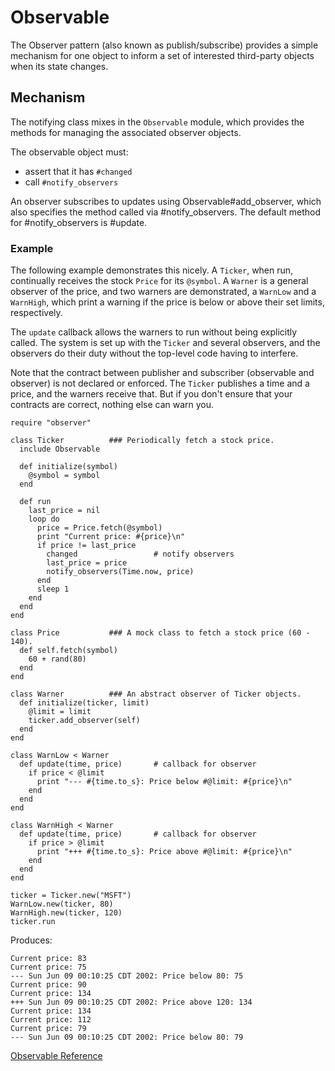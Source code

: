# Observable

The Observer pattern (also known as publish/subscribe) provides a simple
mechanism for one object to inform a set of interested third-party objects
when its state changes.

## Mechanism

The notifying class mixes in the `Observable` module, which provides the
methods for managing the associated observer objects.

The observable object must:
*   assert that it has `#changed`
*   call `#notify_observers`


An observer subscribes to updates using Observable#add_observer, which also
specifies the method called via #notify_observers. The default method for
#notify_observers is #update.

### Example

The following example demonstrates this nicely.  A `Ticker`, when run,
continually receives the stock `Price` for its `@symbol`.  A `Warner` is a
general observer of the price, and two warners are demonstrated, a `WarnLow`
and a `WarnHigh`, which print a warning if the price is below or above their
set limits, respectively.

The `update` callback allows the warners to run without being explicitly
called.  The system is set up with the `Ticker` and several observers, and the
observers do their duty without the top-level code having to interfere.

Note that the contract between publisher and subscriber (observable and
observer) is not declared or enforced.  The `Ticker` publishes a time and a
price, and the warners receive that.  But if you don't ensure that your
contracts are correct, nothing else can warn you.

    require "observer"

    class Ticker          ### Periodically fetch a stock price.
      include Observable

      def initialize(symbol)
        @symbol = symbol
      end

      def run
        last_price = nil
        loop do
          price = Price.fetch(@symbol)
          print "Current price: #{price}\n"
          if price != last_price
            changed                 # notify observers
            last_price = price
            notify_observers(Time.now, price)
          end
          sleep 1
        end
      end
    end

    class Price           ### A mock class to fetch a stock price (60 - 140).
      def self.fetch(symbol)
        60 + rand(80)
      end
    end

    class Warner          ### An abstract observer of Ticker objects.
      def initialize(ticker, limit)
        @limit = limit
        ticker.add_observer(self)
      end
    end

    class WarnLow < Warner
      def update(time, price)       # callback for observer
        if price < @limit
          print "--- #{time.to_s}: Price below #@limit: #{price}\n"
        end
      end
    end

    class WarnHigh < Warner
      def update(time, price)       # callback for observer
        if price > @limit
          print "+++ #{time.to_s}: Price above #@limit: #{price}\n"
        end
      end
    end

    ticker = Ticker.new("MSFT")
    WarnLow.new(ticker, 80)
    WarnHigh.new(ticker, 120)
    ticker.run

Produces:

    Current price: 83
    Current price: 75
    --- Sun Jun 09 00:10:25 CDT 2002: Price below 80: 75
    Current price: 90
    Current price: 134
    +++ Sun Jun 09 00:10:25 CDT 2002: Price above 120: 134
    Current price: 134
    Current price: 112
    Current price: 79
    --- Sun Jun 09 00:10:25 CDT 2002: Price below 80: 79

[Observable Reference](https://ruby-doc.org/stdlib-2.5.0/libdoc/observer/rdoc/Observable.html)
